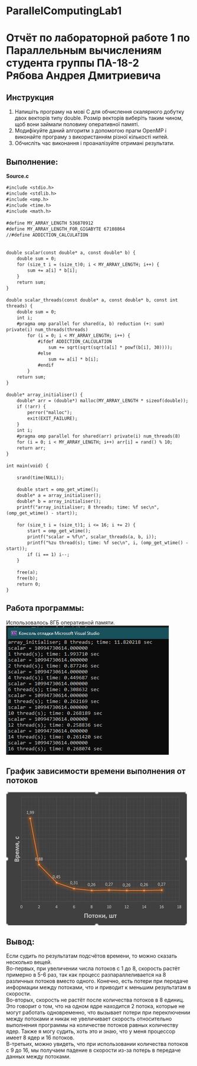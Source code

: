 # ParallelComputingLab1
 
# Отчёт по лабораторной работе 1 по Параллельным вычислениям <br>студента группы ПА-18-2<br>Рябова Андрея Дмитриевича

## Инструкция
1. Напишіть програму на мові C для обчислення скалярного добутку двох векторів типу double. Розмір векторів виберіть таким чином, щоб вони займали половину оперативної памяті.
2. Модифікуйте даний алгоритм з допомогою прагм OpenMP і виконайте програму з використанням різної кількості нитей.
3. Обчисліть час виконання і проаналізуйте отримані результати.

## Выполнение:
**Source.c**
```
#include <stdio.h>
#include <stdlib.h>
#include <omp.h>
#include <time.h>
#include <math.h>

#define MY_ARRAY_LENGTH 536870912
#define MY_ARRAY_LENGTH_FOR_GIGABYTE 67108864
//#define ADDICTION_CALCULATION


double scalar(const double* a, const double* b) {
	double sum = 0;
	for (size_t i = (size_t)0; i < MY_ARRAY_LENGTH; i++) {
		sum += a[i] * b[i];
	}
	return sum;
}

double scalar_threads(const double* a, const double* b, const int threads) {
	double sum = 0;
	int i;
	#pragma omp parallel for shared(a, b) reduction (+: sum) private(i) num_threads(threads)
		for (i = 0; i < MY_ARRAY_LENGTH; i++) {
			#ifdef ADDICTION_CALCULATION
				sum += sqrt(sqrt(sqrt(a[i] * powf(b[i], 30))));
			#else
				sum += a[i] * b[i];
			#endif
		}
	return sum;
}

double* array_initialiser() {
	double* arr = (double*) malloc(MY_ARRAY_LENGTH * sizeof(double));
	if (!arr) {
		perror("malloc"); 
		exit(EXIT_FAILURE); 
	}
	int i;
	#pragma omp parallel for shared(arr) private(i) num_threads(8)
	for (i = 0; i < MY_ARRAY_LENGTH; i++) arr[i] = rand() % 10;
	return arr;
}

int main(void) {

	srand(time(NULL));

	double start = omp_get_wtime();
	double* a = array_initialiser();
	double* b = array_initialiser();
	printf("array_initialiser; 8 threads; time: %f sec\n", (omp_get_wtime() - start));

	for (size_t i = (size_t)1; i <= 16; i += 2) {
		start = omp_get_wtime();
		printf("scalar = %f\n", scalar_threads(a, b, i));
		printf("%zu thread(s); time: %f sec\n", i, (omp_get_wtime() - start));
		if (i == 1) i--;
	}

	free(a);
	free(b);
	return 0;
}
```
## Работа программы:
Использовалось 8ГБ оперативной памяти.
![Пример 1](screenshots/screenshot1.png)

## График зависимости времени выполнения от потоков
![График](screenshots/screenshot2.png)

## Вывод:
Если судить по результатам подсчётов времени, то можно сказать несколько вещей.   
Во-первых, при увеличении числа потоков с 1 до 8, скорость растёт примерно в 5-6 раз, так как процесс разпараллеливается на 8 различных потоков вместо одного. Конечно, есть потери при передаче информации между потоками, что и приводит к меньшим результатам в скорости.   
Во-вторых, скорость не растёт после количества потоков в 8 единиц. Это говорит о том, что на одном ядре находится 2 потока, которые не могут работать одновременно, что вызывает потери при переключении между потоками и никак не увеличивает скорость относительно выполнения программы на количестве потоков равных количеству ядер. Также я могу судить, хоть это и знаю, что у меня процессор имеет 8 ядер и 16 потоков.   
В-третьих, можно увидеть, что при использовании количества потоков с 9 до 16, мы получаем падение в скорости из-за потерь в передаче данных между потоками.   
